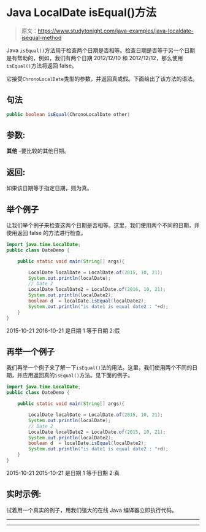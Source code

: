 # Java LocalDate isEqual()方法

> 原文：<https://www.studytonight.com/java-examples/java-localdate-isequal-method>

Java `isEqual()`方法用于检查两个日期是否相等。检查日期是否等于另一个日期是有帮助的，例如，我们有两个日期 2012/12/10 和 2012/12/12，那么使用`isEqual()`方法将返回 false。

它接受`ChronoLocalDate`类型的参数，并返回真或假。下面给出了该方法的语法。

## 句法

```java
public boolean isEqual(ChronoLocalDate other)
```

## 参数:

**其他** -要比较的其他日期。

## 返回:

如果该日期等于指定日期，则为真。

## 举个例子

让我们举个例子来检查这两个日期是否相等。这里，我们使用两个不同的日期，并使用返回 false 的方法进行检查。

```java
import java.time.LocalDate; 
public class DateDemo {

	public static void main(String[] args){  

		LocalDate localDate = LocalDate.of(2015, 10, 21);
		System.out.println(localDate);
		// Date 2
		LocalDate localDate2 = LocalDate.of(2016, 10, 21);
		System.out.println(localDate2);
		boolean d  = localDate.isEqual(localDate2);
		System.out.println("is date1 is equal date2 : "+d);
	}
}
```

2015-10-21
2016-10-21
是日期 1 等于日期 2:假

## 再举一个例子

我们再举一个例子来了解一下`isEqual()`法的用法。这里，我们使用两个不同的日期，并应用返回真的`isEqual()`方法。见下面的例子。

```java
import java.time.LocalDate; 
public class DateDemo {

	public static void main(String[] args){  

		LocalDate localDate = LocalDate.of(2015, 10, 21);
		System.out.println(localDate);
		// Date 2
		LocalDate localDate2 = LocalDate.of(2015, 10, 21);
		System.out.println(localDate2);
		boolean d  = localDate.isEqual(localDate2);
		System.out.println("is date1 is equal date2 : "+d);
	}
}
```

2015-10-21
2015-10-21
是日期 1 等于日期 2:真

## 实时示例:

试着用一个真实的例子，用我们强大的在线 Java 编译器立即执行代码。

* * *

* * *